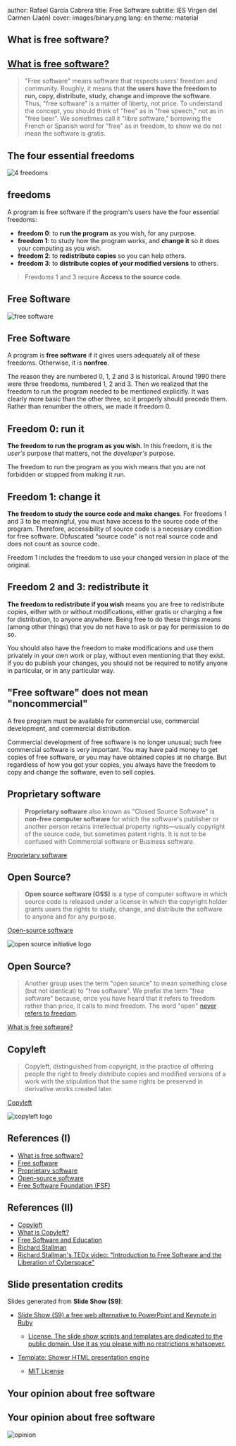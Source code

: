 author: Rafael García Cabrera
title: Free Software
subtitle: IES Virgen del Carmen (Jaén)
cover: images/binary.png
lang: en
theme: material

<!-- 
binary.png from
https://pixabay.com/en/binary-one-null-monitor-social-503590/
CC0 Creative Commons
https://pixabay.com/en/service/terms/#usage
-->

## What is free software?

## [What is free software?](https://www.gnu.org/philosophy/free-sw.en.html)

> "Free software" means software that respects users' freedom and community. Roughly, it means that **the users have the freedom to run, copy, distribute, study, change and improve the software**. Thus, "free software" is a matter of liberty, not price. To understand the concept, you should think of "free" as in "free speech," not as in "free beer". We sometimes call it "libre software," borrowing the French or Spanish word for "free" as in freedom, to show we do not mean the software is gratis.

## The four essential freedoms
<!-- 
https://pixabay.com/en/freedom-jump-reach-silhouettes-307791/
CC0 Creative Commons
https://pixabay.com/en/service/terms/#usage
-->

![4 freedoms](images/freedom.png)

## freedoms

A program is free software if the program's users have the four essential freedoms:
- **freedom 0**: to **run the program** as you wish, for any purpose.
- **freedom 1**: to study how the program works, and **change it** so it does your computing as you wish.
- **freedom 2**: to **redistribute copies** so you can help others.
- **freedom 3**: to **distribute copies of your modified versions** to others.

> Freedoms 1 and 3 require **Access to the source code**. 

## Free Software
<!-- 
https://pixabay.com/en/checklist-collaboration-characters-150938/
CC0 Creative Commons
https://pixabay.com/en/service/terms/#usage
-->

![free software](images/checklist.png)

## Free Software

A program is **free software** if it gives users adequately all of these freedoms. Otherwise, it is **nonfree**.

The reason they are numbered 0, 1, 2 and 3 is historical. Around 1990 there were three freedoms, numbered 1, 2 and 3. Then we realized that the freedom to run the program needed to be mentioned explicitly. It was clearly more basic than the other three, so it properly should precede them. Rather than renumber the others, we made it freedom 0.

## Freedom 0: run it

**The freedom to run the program as you wish**. In this freedom, it is the *user's* purpose that matters, not the *developer's* purpose.

The freedom to run the program as you wish means that you are not forbidden or stopped from making it run.

## Freedom 1: change it

**The freedom to study the source code and make changes**. For freedoms 1 and 3 to be meaningful, you must have access to the source code of the program. Therefore, accessibility of source code is a necessary condition for free software. Obfuscated “source code” is not real source code and does not count as source code.

Freedom 1 includes the freedom to use your changed version in place of the original.

## Freedom 2 and 3: redistribute it

**The freedom to redistribute if you wish** means you are free to redistribute copies, either with or without modifications, either gratis or charging a fee for distribution, to anyone anywhere. Being free to do these things means (among other things) that you do not have to ask or pay for permission to do so. 

You should also have the freedom to make modifications and use them privately in your own work or play, without even mentioning that they exist. If you do publish your changes, you should not be required to notify anyone in particular, or in any particular way. 

## "Free software" does not mean "noncommercial"

A free program must be available for commercial use, commercial development, and commercial distribution.

Commercial development of free software is no longer unusual; such free commercial software is very important. You may have paid money to get copies of free software, or you may have obtained copies at no charge. But regardless of how you got your copies, you always have the freedom to copy and change the software, even to sell copies. 

## Proprietary software

> **Proprietary software** also known as "Closed Source Software" is **non-free computer software** for which the software's publisher or another person retains intellectual property rights—usually copyright of the source code, but sometimes patent rights. It is not to be confused with Commercial software or Business software.

[Proprietary software](https://en.wikipedia.org/wiki/Proprietary_software)

## Open Source?

> **Open source software (OSS)** is a type of computer software in which source code is released under a license in which the copyright holder grants users the rights to study, change, and distribute the software to anyone and for any purpose. 

[Open-source software](https://en.wikipedia.org/wiki/Open-source_software)

<!-- https://en.wikipedia.org/wiki/File:Opensource.svg -->
![open source initiative logo](images/opensource.png)

## Open Source?

> Another group uses the term "open source" to mean something close (but not identical) to "free software". We prefer the term "free software" because, once you have heard that it refers to freedom rather than price, it calls to mind freedom. The word "open" [never refers to freedom](https://www.gnu.org/philosophy/open-source-misses-the-point.en.html). 

[What is free software?](https://www.gnu.org/philosophy/free-sw.en.html)

## Copyleft

> Copyleft, distinguished from copyright, is the practice of offering people the right to freely distribute copies and modified versions of a work with the stipulation that the same rights be preserved in derivative works created later.

[Copyleft](https://en.wikipedia.org/wiki/Copyleft)
<!-- https://commons.wikimedia.org/wiki/File:Copyleft.svg -->
![copyleft logo](images/copyleft.png)

## References (I)

- [What is free software?](https://www.gnu.org/philosophy/free-sw.en.html)
- [Free software](https://en.wikipedia.org/wiki/Free_software)
- [Proprietary software](https://en.wikipedia.org/wiki/Proprietary_software)
- [Open-source software](https://en.wikipedia.org/wiki/Open-source_software)
- [Free Software Foundation (FSF)](https://www.fsf.org/)

## References (II)
- [Copyleft](https://en.wikipedia.org/wiki/Copyleft)
- [What is Copyleft?](https://www.gnu.org/licenses/copyleft.en.html)
- [Free Software and Education](https://www.gnu.org/education/education.en.html)
- [Richard Stallman](https://en.wikipedia.org/wiki/Richard_Stallman)
- [Richard Stallman's TEDx video: "Introduction to Free Software and the Liberation of Cyberspace" ](https://www.fsf.org/blogs/rms/20140407-geneva-tedx-talk-free-software-free-society)

## Slide presentation credits

Slides generated from **Slide Show (S9)**:

- [Slide Show (S9) a free web alternative to PowerPoint and Keynote in Ruby](https://slideshow-s9.github.io/)
	- [License. The slide show scripts and templates are dedicated to the public domain. Use it as you please with no restrictions whatsoever.](https://slideshow-s9.github.io/#about)

- [Template: Shower HTML presentation engine](https://github.com/shower/shower)
	- [MIT License](https://github.com/shower/shower/blob/master/LICENSE.md)

## Your opinion about free software

## Your opinion about free software
<!--
https://pixabay.com/en/pixel-cells-pixel-feedback-learn-3699331/
CC0 Creative Commons
https://pixabay.com/en/service/terms/#usage
-->

![opinion](images/pixel-cells.png)




